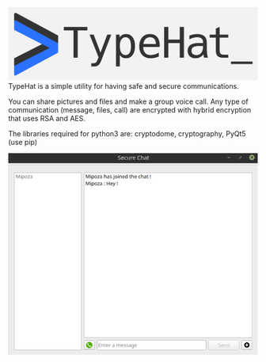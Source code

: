 ![Screenshot](images/typehat_logo.png)
TypeHat is a simple utility for having safe and secure communications.

You can share pictures and files and make a group voice call. Any type of communication (message, files, call)
are encrypted with hybrid encryption that uses RSA and AES.

The libraries required for python3 are:
cryptodome, cryptography, PyQt5 (use pip)

![Screenshot](images/banner.png)
